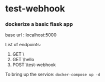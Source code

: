 # test-webhook

### dockerize a basic flask app

base url : localhost:5000

List of endpoints:
1. GET \
2. GET \hello
3. POST \test-webhook


To bring up the service:
`docker-compose up -d`
